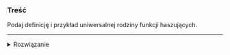### Treść
Podaj definicję i przykład uniwersalnej rodziny funkcji haszujących.

------
<details><summary>Rozwiązanie</summary>
<p>
